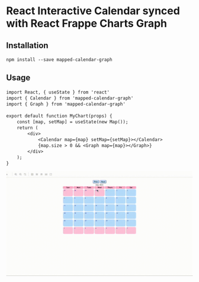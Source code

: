 
# React Interactive Calendar synced with React Frappe Charts Graph

## Installation

    npm install --save mapped-calendar-graph

## Usage

    import React, { useState } from 'react'
    import { Calendar } from 'mapped-calendar-graph'
    import { Graph } from 'mapped-calendar-graph'

    export default function MyChart(props) {
        const [map, setMap] = useState(new Map());
        return (
            <div>
                <Calendar map={map} setMap={setMap}></Calendar>
                {map.size > 0 && <Graph map={map}></Graph>}
            </div>
        );
    }


![](interactive-calendar-gif.gif)
